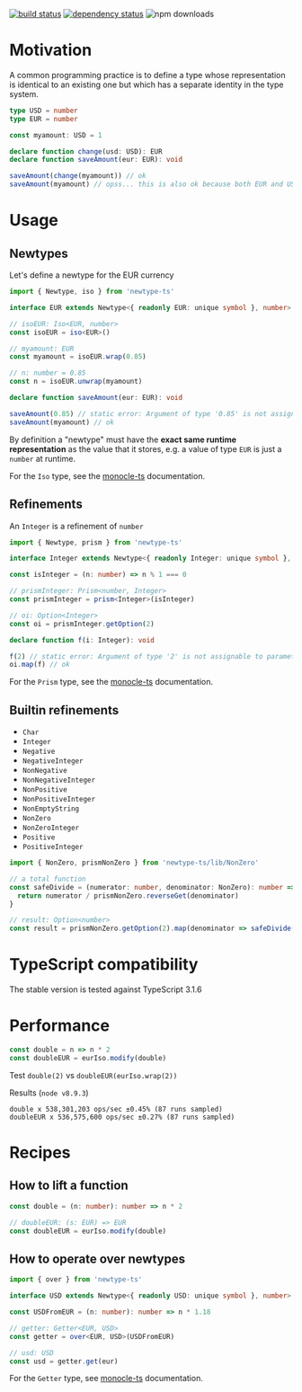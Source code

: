 [![build status](https://img.shields.io/travis/gcanti/newtype-ts/master.svg?style=flat-square)](https://travis-ci.org/gcanti/newtype-ts)
[![dependency status](https://img.shields.io/david/gcanti/newtype-ts.svg?style=flat-square)](https://david-dm.org/gcanti/newtype-ts)
![npm downloads](https://img.shields.io/npm/dm/newtype-ts.svg)

# Motivation

A common programming practice is to define a type whose representation is identical to an existing one but which has a separate identity in the type system.

```ts
type USD = number
type EUR = number

const myamount: USD = 1

declare function change(usd: USD): EUR
declare function saveAmount(eur: EUR): void

saveAmount(change(myamount)) // ok
saveAmount(myamount) // opss... this is also ok because both EUR and USD are type alias of number!
```

# Usage

## Newtypes

Let's define a newtype for the EUR currency

```ts
import { Newtype, iso } from 'newtype-ts'

interface EUR extends Newtype<{ readonly EUR: unique symbol }, number> {}

// isoEUR: Iso<EUR, number>
const isoEUR = iso<EUR>()

// myamount: EUR
const myamount = isoEUR.wrap(0.85)

// n: number = 0.85
const n = isoEUR.unwrap(myamount)

declare function saveAmount(eur: EUR): void

saveAmount(0.85) // static error: Argument of type '0.85' is not assignable to parameter of type 'EUR'
saveAmount(myamount) // ok
```

By definition a "newtype" must have the **exact same runtime representation** as the value that it stores, e.g. a value of type `EUR` is just a `number` at runtime.

For the `Iso` type, see the [monocle-ts](https://github.com/gcanti/monocle-ts) documentation.

## Refinements

An `Integer` is a refinement of `number`

```ts
import { Newtype, prism } from 'newtype-ts'

interface Integer extends Newtype<{ readonly Integer: unique symbol }, number> {}

const isInteger = (n: number) => n % 1 === 0

// prismInteger: Prism<number, Integer>
const prismInteger = prism<Integer>(isInteger)

// oi: Option<Integer>
const oi = prismInteger.getOption(2)

declare function f(i: Integer): void

f(2) // static error: Argument of type '2' is not assignable to parameter of type 'Integer'
oi.map(f) // ok
```

For the `Prism` type, see the [monocle-ts](https://github.com/gcanti/monocle-ts) documentation.

## Builtin refinements

- `Char`
- `Integer`
- `Negative`
- `NegativeInteger`
- `NonNegative`
- `NonNegativeInteger`
- `NonPositive`
- `NonPositiveInteger`
- `NonEmptyString`
- `NonZero`
- `NonZeroInteger`
- `Positive`
- `PositiveInteger`

```ts
import { NonZero, prismNonZero } from 'newtype-ts/lib/NonZero'

// a total function
const safeDivide = (numerator: number, denominator: NonZero): number => {
  return numerator / prismNonZero.reverseGet(denominator)
}

// result: Option<number>
const result = prismNonZero.getOption(2).map(denominator => safeDivide(2, denominator))
```

# TypeScript compatibility

The stable version is tested against TypeScript 3.1.6

# Performance

```ts
const double = n => n * 2
const doubleEUR = eurIso.modify(double)
```

Test `double(2)` vs `doubleEUR(eurIso.wrap(2))`

Results (`node v8.9.3`)

```
double x 538,301,203 ops/sec ±0.45% (87 runs sampled)
doubleEUR x 536,575,600 ops/sec ±0.27% (87 runs sampled)
```

# Recipes

## How to lift a function

```ts
const double = (n: number): number => n * 2

// doubleEUR: (s: EUR) => EUR
const doubleEUR = eurIso.modify(double)
```

## How to operate over newtypes

```ts
import { over } from 'newtype-ts'

interface USD extends Newtype<{ readonly USD: unique symbol }, number> {}

const USDFromEUR = (n: number): number => n * 1.18

// getter: Getter<EUR, USD>
const getter = over<EUR, USD>(USDFromEUR)

// usd: USD
const usd = getter.get(eur)
```

For the `Getter` type, see [monocle-ts](https://github.com/gcanti/monocle-ts) documentation.
